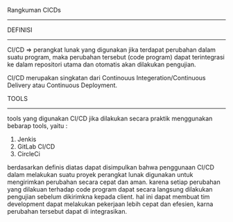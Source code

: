 Rangkuman CICDs
***********************

DEFINISI 
**********

CI/CD 
=> perangkat lunak yang digunakan jika terdapat perubahan dalam suatu program, maka perubahan tersebut (code program) dapat 
terintegrasi ke dalam repositori utama dan otomatis akan dilakukan pengujian. 

CI/CD merupakan singkatan dari Continouus Integeration/Continuous Delivery atau Continuous Deployment. 


TOOLS
********

tools yang digunakan CI/CD jika dilakukan secara praktik menggunakan bebarap tools, yaitu : 
1. Jenkis
2. GitLab CI/CD 
3. CircleCi 


berdasarkan definis diatas dapat disimpulkan bahwa penggunaan CI/CD dalam melakukan suatu proyek perangkat lunak digunakan untuk mengirimkan perubahan secara cepat dan aman. karena setiap perubahan yang dilakuan terhadap code program dapat secara langsung dilakukan pengujian 
sebelum dikirimkna kepada client. hal ini dapat membuat tim development dapat melakukan pekerjaan lebih cepat dan efesien, karna perubahan tersebut dapat di integrasikan.